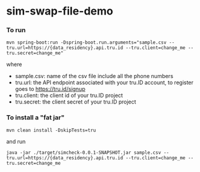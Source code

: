 # sim-swap-file-demo


### To run

```
mvn spring-boot:run -Dspring-boot.run.arguments="sample.csv --tru.url=https://{data_residency}.api.tru.id --tru.client=change_me --tru.secret=change_me"
```

where
- sample.csv: name of the csv file include all the phone numbers
- tru.url: the API endpoint associated with your tru.ID account, to register goes to https://tru.id/signup 
- tru.client: the client id of your tru.ID project
- tru.secret: the client secret of your tru.ID project



### To install a "fat jar"

```
mvn clean install -DskipTests=tru
```

and run

```
java -jar ./target/simcheck-0.0.1-SNAPSHOT.jar sample.csv --tru.url=https://{data_residency}.api.tru.id --tru.client=change_me --tru.secret=change_me
```

